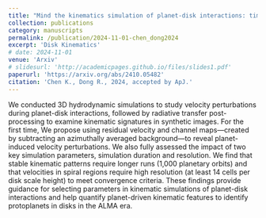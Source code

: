 ```yaml
---
title: "Mind the kinematics simulation of planet-disk interactions: time evolution and numerical resolution"
collection: publications
category: manuscripts
permalink: /publication/2024-11-01-chen_dong2024
excerpt: 'Disk Kinematics'
# date: 2024-11-01
venue: 'Arxiv'
# slidesurl: 'http://academicpages.github.io/files/slides1.pdf'
paperurl: 'https://arxiv.org/abs/2410.05482'
citation: 'Chen K., Dong R., 2024, accepted by ApJ.'
---
```



We conducted 3D hydrodynamic simulations to study velocity perturbations during planet-disk interactions, followed by radiative transfer post-processing to examine kinematic signatures in synthetic images. For the first time, We propose using residual velocity and channel maps—created by subtracting an azimuthally averaged background—to reveal planet-induced velocity perturbations. We also fully assessed the impact of two key simulation parameters, simulation duration and resolution. We find that stable kinematic patterns require longer runs (1,000 planetary orbits) and that velocities in spiral regions require high resolution (at least 14 cells per disk scale height) to meet convergence criteria. These findings provide guidance for selecting parameters in kinematic simulations of planet-disk interactions and help quantify planet-driven kinematic features to identify protoplanets in disks in the ALMA era.

